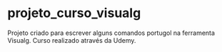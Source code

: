 # projeto_curso_visualg
Projeto criado para escrever alguns comandos portugol na ferramenta Visualg. Curso realizado através da Udemy.
